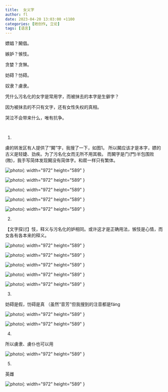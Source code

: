 ```yaml
---
title:  女义字
author: fl
date: 2023-04-20 13:03:00 +1100
categories: [她创作, 立论]
tags: [语言]
---
```



嫖娼？闝倡。

嫉妒？愱忮。

贪婪？贪惏。

妨碍？㤃碍。

奴隶？虜隶。

凭什么污名化的女字是常用字，而被抹去的本字是生僻字？

因为被抹去的不只有文字，还有女性失权的真相。

哭泣不会带来什么，唯有抗争。

&nbsp;


1. 

虜的转发区有人提供了“闝”字，我搜了一下，如图1。
所以闝应该才是本字，嫖的古义是轻婕、劲疾。为了污名化女而无所不用其极。
而闝字是门(門)半包围败(敗)，我手写简体发现闝没有简体字。和㞞一样只有繁体。 

![photo](/assets/img/20230420/y11.jpg){: width="972" height="589" }

![photo](/assets/img/20230420/y22.jpg){: width="972" height="589" }

![photo](/assets/img/20230420/y1.jpg){: width="972" height="589" }

![photo](/assets/img/20230420/y2.jpg){: width="972" height="589" }

![photo](/assets/img/20230420/y3.jpg){: width="972" height="589" }


2. 

【文字探讨】忮，释义与污名化的妒相同。或许这才是正确用法，愱忮是心情，而女各有各本来的释义。


![photo](/assets/img/20230420/z1.jpg){: width="972" height="589" }

![photo](/assets/img/20230420/z2.jpg){: width="972" height="589" }

![photo](/assets/img/20230420/z3.jpg){: width="972" height="589" }

![photo](/assets/img/20230420/z4.jpg){: width="972" height="589" }

![photo](/assets/img/20230420/z5.jpg){: width="972" height="589" }

3. 

妨碍是假，㤃碍是真
（虽然“音芳”但我搜到的注音都是fáng ​​​

![photo](/assets/img/20230420/f1.jpg){: width="972" height="589" }

![photo](/assets/img/20230420/f2.jpg){: width="972" height="589" }

4. 

所以虜隶、虜仆也可以用 ​​​

![photo](/assets/img/20230420/n1.jpg){: width="972" height="589" }

5. 

英雌

![photo](/assets/img/20230420/2.jpg){: width="972" height="589" }




